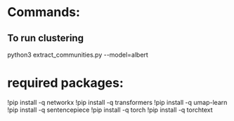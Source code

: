 # Commands:
## To run clustering
python3 extract_communities.py --model=albert

# required packages:
!pip install -q networkx
!pip install -q transformers
!pip install -q umap-learn
!pip install -q sentencepiece
!pip install -q torch
!pip install -q torchtext